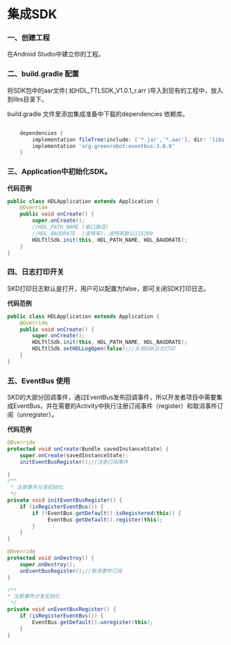 # 集成SDK
### 一、创建工程

在Android Studio中建立你的工程。

### 二、build.gradle 配置

将SDK包中的aar文件( 如HDL_TTLSDK_V1.0.1_r.arr )导入到现有的工程中，放入到libs目录下。


build.gradle 文件里添加集成准备中下载的dependencies 依赖库。

```groovy

    dependencies {
        implementation fileTree(include: ['*.jar','*.aar'], dir: 'libs')
        implementation 'org.greenrobot:eventbus:3.0.0'
    }
```

### 三、Application中初始化SDK。

**代码范例**

```java
public class HDLApplication extends Application {
    @Override
    public void onCreate() {
        super.onCreate();
        //HDL_PATH_NAME (串口路径)
        //HDL_BAUDRATE  (波特率)，波特率默认115200
        HDLTtlSdk.init(this, HDL_PATH_NAME, HDL_BAUDRATE);
    }
}
```

### 四、日志打印开关

SKD打印日志默认是打开，用户可以配置为false，即可关闭SDK打印日志。

**代码范例**

```java
public class HDLApplication extends Application {
    @Override
    public void onCreate() {
        super.onCreate();
        HDLTtlSdk.init(this, HDL_PATH_NAME, HDL_BAUDRATE);
        HDLTtlSdk.setHDLLogOpen(false);//关闭SDK日志打印
    }
}
```

### 五、EventBus 使用

SKD的大部分回调事件，通过EventBus发布回调事件，所以开发者项目中需要集成EventBus，并在需要的Activity中执行注册订阅事件（register）和取消事件订阅（unregister）。

**代码范例**

```java
@Override
protected void onCreate(Bundle savedInstanceState) {
    super.onCreate(savedInstanceState);
    initEventBusRegister();//注册订阅事件

}
/**
 * 注册事件分发初始化
 */
private void initEventBusRegister() {
    if (isRegisterEventBus()) {
        if (!EventBus.getDefault().isRegistered(this)) {
             EventBus.getDefault().register(this);
        }
    }
}

@Override
protected void onDestroy() {
    super.onDestroy();
    unEventBusRegister();//取消事件订阅
}

/**
* 注册事件分发反始化
 */
private void unEventBusRegister() {
    if (isRegisterEventBus()) {
        EventBus.getDefault().unregister(this);
    }
}
```